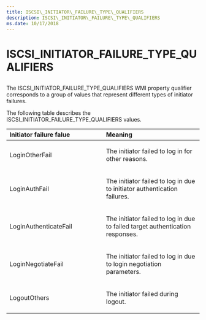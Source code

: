 ```yaml
---
title: ISCSI\_INITIATOR\_FAILURE\_TYPE\_QUALIFIERS
description: ISCSI\_INITIATOR\_FAILURE\_TYPE\_QUALIFIERS
ms.date: 10/17/2018
---
```


# ISCSI\_INITIATOR\_FAILURE\_TYPE\_QUALIFIERS


## <span id="ddk_iscsi_initiator_failure_type_qualifiers_kr"></span><span id="DDK_ISCSI_INITIATOR_FAILURE_TYPE_QUALIFIERS_KR"></span>


The ISCSI\_INITIATOR\_FAILURE\_TYPE\_QUALIFIERS WMI property qualifier corresponds to a group of values that represent different types of initiator failures.

The following table describes the ISCSI\_INITIATOR\_FAILURE\_TYPE\_QUALIFIERS values.

<table>
<colgroup>
<col width="50%" />
<col width="50%" />
</colgroup>
<thead>
<tr class="header">
<th align="left">Initiator failure falue</th>
<th align="left">Meaning</th>
</tr>
</thead>
<tbody>
<tr class="odd">
<td align="left"><p>LoginOtherFail</p></td>
<td align="left"><p>The initiator failed to log in for other reasons.</p></td>
</tr>
<tr class="even">
<td align="left"><p>LoginAuthFail</p></td>
<td align="left"><p>The initiator failed to log in due to initiator authentication failures.</p></td>
</tr>
<tr class="odd">
<td align="left"><p>LoginAuthenticateFail</p></td>
<td align="left"><p>The initiator failed to log in due to failed target authentication responses.</p></td>
</tr>
<tr class="even">
<td align="left"><p>LoginNegotiateFail</p></td>
<td align="left"><p>The initiator failed to log in due to login negotiation parameters.</p></td>
</tr>
<tr class="odd">
<td align="left"><p>LogoutOthers</p></td>
<td align="left"><p>The initiator failed during logout.</p></td>
</tr>
</tbody>
</table>

 

 

 





